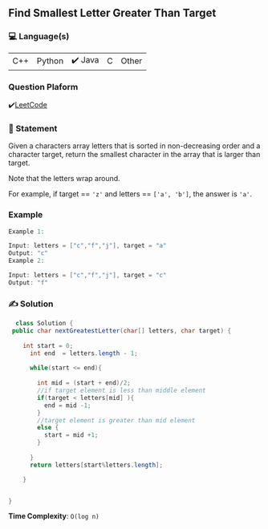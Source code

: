 ## Find Smallest Letter Greater Than Target

### 💻 Language(s)

<table>
    <tr>
        <td> C++</td>
        <td> Python</td>
        <td>✔️ Java</td>
        <td>  C</td>
        <td>  Other</td>
    </tr>
</table>

### Question Plaform

✔️[LeetCode](https://leetcode.com/problems/find-smallest-letter-greater-than-target/)

### 📖 Statement

Given a characters array letters that is sorted in non-decreasing order and a character target, return the smallest character in the array that is larger than target.

Note that the letters wrap around.

For example, if target == `'z'` and letters == `['a', 'b']`, the answer is `'a'`.


### Example 
```c++
Example 1:

Input: letters = ["c","f","j"], target = "a"
Output: "c"
Example 2:

Input: letters = ["c","f","j"], target = "c"
Output: "f"
```

### ✍️ Solution

```Java
  class Solution {
 public char nextGreatestLetter(char[] letters, char target) {
        
    int start = 0;
      int end  = letters.length - 1;
      
      while(start <= end){
        
        int mid = (start + end)/2;
        //if target element is less than middle element 
        if(target < letters[mid] ){
          end = mid -1;
        }
        //target element is greater than mid element
        else {
          start = mid +1;
        }
        
      }
      return letters[start%letters.length];

    }


}
```

**Time Complexity**: `O(log n)`